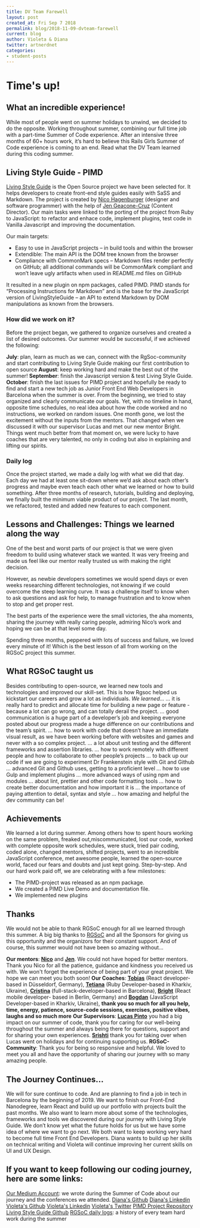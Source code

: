 ```yaml
---
title: DV Team Farewell
layout: post
created_at: Fri Sep 7 2018
permalink: blog/2018-11-09-dvteam-farewell
current: blog
author: Violeta & Diana
twitter: artnerdnet
categories:
- student-posts
---
```



# Time's up!

## What an incredible experience!
While most of people went on summer holidays to unwind, we decided to do the opposite. Working throughout summer, combining our full time job with a part-time Summer of Code experience. After an intensive three months of 60+ hours work, it’s hard to believe this Rails Girls Summer of Code experience is coming to an end. Read what the DV Team learned during this coding summer.
 
## Living Style Guide - PIMD
[Living Style Guide](http://www.livingstyleguide.org) is the Open Source project we have been selected for. It helps developers to create front-end style guides easily with SaSS and Markdown. The project is created by [Nico Hagenburger](http://www.twitter.com/hagenburger) (designer and software programmer) with the help of [Jen Geacone-Cruz](https://twitter.com/anomiseditrix) (Content Director). Our main tasks were linked to the porting of the project from Ruby to JavaScript: to refactor and enhace code, implement plugins, test code in Vanilla Javascript and improving the documentation.

Our main targets:
- Easy to use in JavaScript projects – in build tools and within the browser
- Extendible: The main API is the DOM tree known from the browser
- Compliance with CommonMark specs – Markdown files render perfectly on GitHub; all additional commands will be CommonMark compliant and won’t leave ugly artifacts when used in README.md files on GitHub

It resulted in a new plugin on npm packages, called PIMD. PIMD stands for “Processing Instructions for Markdown” and is the base for the JavaScript version of LivingStyleGuide – an API to extend Markdown by DOM manipulations as known from the browsers.

### How did we work on it?
Before the project began, we gathered to organize ourselves and created a list of desired outcomes. Our summer would be successful, if we achieved the following:

 **July**: plan, learn as much as we can, connect with the RgSoc-community and start contributing to Living Style Guide making our first contribution to open source
 **August**: keep working hard and make the best out of the summer! 
 **September**: finish the Javascript version & test Living Style Guide.
 **October**: finish the last issues for PIMD project and hopefully be ready to find and start a new tech job as Junior Front End Web Developers in Barcelona when the summer is over.
 From the beginning, we tried to stay organized and clearly communicate our goals. Yet, with no timeline in hand, opposite time schedules, no real idea about how the code worked and no instructions, we worked on random issues. One month gone, we lost the excitement without the inputs from the mentors. That changed when we discussed it with our supervisor Lucas and met our new mentor Bright. Things went much better from that moment on, we were lucky to have coaches that are very talented, no only in coding but also in explaining and lifting our spirits.

### Daily log
Once the project started, we made a daily log with what we did that day. 
Each day we had at least one sit-down where we’d ask about each other’s progress and maybe even teach each other what we learned or how to build something. 
After three months of research, tutorials, building and deploying, we finally built the minimum viable product of our project. The last month, we refactored, tested and added new features to each component.

## Lessons and Challenges: Things we learned along the way
One of the best and worst parts of our project is that we were given freedom to build using whatever stack we wanted. It was very freeing and made us feel like our mentor really trusted us with making the right decision.

However, as newbie developers sometimes we would spend days or even weeks researching different technologies, not knowing if we could overcome the steep learning curve. It was a challenge itself to know when to ask questions and ask for help, to manage frustration and to know when to stop and get proper rest.

The best parts of the experience were the small victories, the aha moments, sharing the journey with really caring people, admiring Nico’s work and hoping we can be at that level some day. 

Spending three months, peppered with lots of success and failure, we loved every minute of it! Which is the best lesson of all from working on the RGSoC project this summer.

## What RGSoC taught us
Besides contributing to open-source, we learned new tools and technologies and improved our skill-set. This is how Rgsoc helped us kickstart our careers and grow a lot as individuals.
 *We learned...*
 *…* it is really hard to predict and allocate time for building a new page or feature - because a lot can go wrong, and can totally derail the project. 
 *…* good communication is a huge part of a developer’s job and keeping everyone posted about our progress made a huge difference on our contributions and the team’s spirit.
 *…* how to work with code that doesn’t have an immediate visual result, as we have been working before with websites and games and never with a so complex project. 
 *…* a lot about unit testing and the different frameworks and assertion libraries.
 *…* how to work remotely with different people and how to collaborate to other people’s projects
 *…* to back up our code if we are going to experiment Dr Frankenstein style with Git and Github
 *…* advanced Git and Github uses, getting to a proficient level
 *…* how to use Gulp and implement plugins
 *…* more advanced ways of using npm and modules
 *…* about lint, prettier and other code formatting tools
 *…* how to create better documentation and how important it is
 *…* the importance of paying attention to detail, syntax and style
 *…* how amazing and helpful the dev community can be! 

## Achievements
We learned a lot during summer. Among others how to spent hours working on the same problem, freaked out,miscommunicated, lost our code, worked with complete opposite work schedules, were stuck, tried pair coding, coded alone, changed mentors, shifted projects, went to an incredible JavaScript conference, met awesome people, learned the open-source world, faced our fears and doubts and just kept going. Step-by-step. And our hard work paid off, we are celebrating with a few milestones:
- The PIMD-project was released as an npm package. 
- We created a PIMD Live Demo and documentation file. 
- We implemented new plugins

## Thanks
We would not be able to thank RGSoC enough for all we learned through this summer. A big big thanks to [RGSoC](https://railsgirlssummerofcode.org/) and all the Sponsors for giving us this opportunity and the organizors for their constant support. 
And of course, this summer would not have been so amazing without...

**Our mentors**: [**Nico**](https://twitter.com/hagenburger) and [**Jen**](https://twitter.com/anomiseditrix). We could not have hoped for better mentors. Thank you Nico for all the patience, guidance and kindness you received us with. We won't forget the experience of being part of your great project. We hope we can meet you both soon!
**Our Coaches**: [**Tobias**](https://twitter.com/tobmaster) (React developer-based in Düsseldorf, Germany), [**Tetiana**](https://github.com/brytannia) (Ruby Developer-based in Kharkiv, Ukraine), [**Cristina**](https://www.github.com/cristinaverdi) (full-stack-developer-based in Barcelona), [**Bright**](https://github.com/benevbright/) (React mobile developer- based in Berlin, Germany) and [**Bogdan**](https://github.com/thujone25) (JavaScript Developer-based in Kharkiv, Ukraine), **thank you so much for all you help, time, energy, patience, source-code sessions, exercises, positive vibes, laughs and so much more**
**Our Supervisors**: [**Lucas Pinto**](https://twitter.com/medk_) you had a big impact on our summer of code, thank you for caring for our well-being throughout the summer and always being there for questions, support and for sharing your own experiences. [**Srishti**](https://github.com/SrishtiSengupta) thank you for taking over when Lucas went on holidays and for continuing supporting us.
**RGSoC-Community**: Thank you for being so responsive and helpful. We loved to meet you all and have the opportunity of sharing our journey with so many amazing people. 
## The Journey Continues...
We will for sure continue to code. And are planning to find a job in tech in Barcelona by the beginning of 2019. We want to finish our Front-End Nanodegree, learn React and build up our portfolio with projects built the past months. We also want to learn more about some of the technologies, frameworks and tools we discovered during our journey with Living Style Guide.
 We don’t know yet what the future holds for us but we have some idea of where we want to go next. We both want to keep working very hard to become full time Front End Developers. Diana wants to build up her skills on technical writing and Violeta will continue improving her current skills on UI and UX Design. 

## If you want to keep following our coding journey, here are some links:
 [Our Medium Account](https://medium.com/@dvteam): we wrote during the Summer of Code about our journey and the conferences we attended.
 [Diana's Github](https://www.github.com/dianavile)
 [Diana's Linkedin](https://www.linkedin.com/in/dianavile)
 [Violeta's Github](https://www.github.com/artnerdnet)
 [Violeta's Linkedin](https://www.linkedin.com/in/artnerdnet)
 [Violeta's Twitter](https://www.twitter.com/artnerdnet)
 [PIMD Project Repository](https://www.github.com/hagenburger/pimd)
 [Living Style Guide Github](https://www.github.com/livingstyleguide)
 [RGSoC daily logs](http://teams.railsgirlssummerofcode.org): a history of every team hard work during the summer
